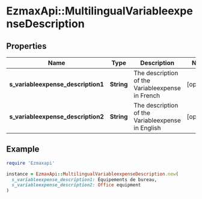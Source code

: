 # EzmaxApi::MultilingualVariableexpenseDescription

## Properties

| Name | Type | Description | Notes |
| ---- | ---- | ----------- | ----- |
| **s_variableexpense_description1** | **String** | The description of the Variableexpense in French | [optional] |
| **s_variableexpense_description2** | **String** | The description of the Variableexpense in English | [optional] |

## Example

```ruby
require 'Ezmaxapi'

instance = EzmaxApi::MultilingualVariableexpenseDescription.new(
  s_variableexpense_description1: Équipements de bureau,
  s_variableexpense_description2: Office equipment
)
```

